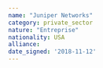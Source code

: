 ```yaml
---
name: "Juniper Networks"
category: private_sector
nature: "Entreprise"
nationality: USA
alliance: 
date_signed: '2018-11-12'
---
```

    